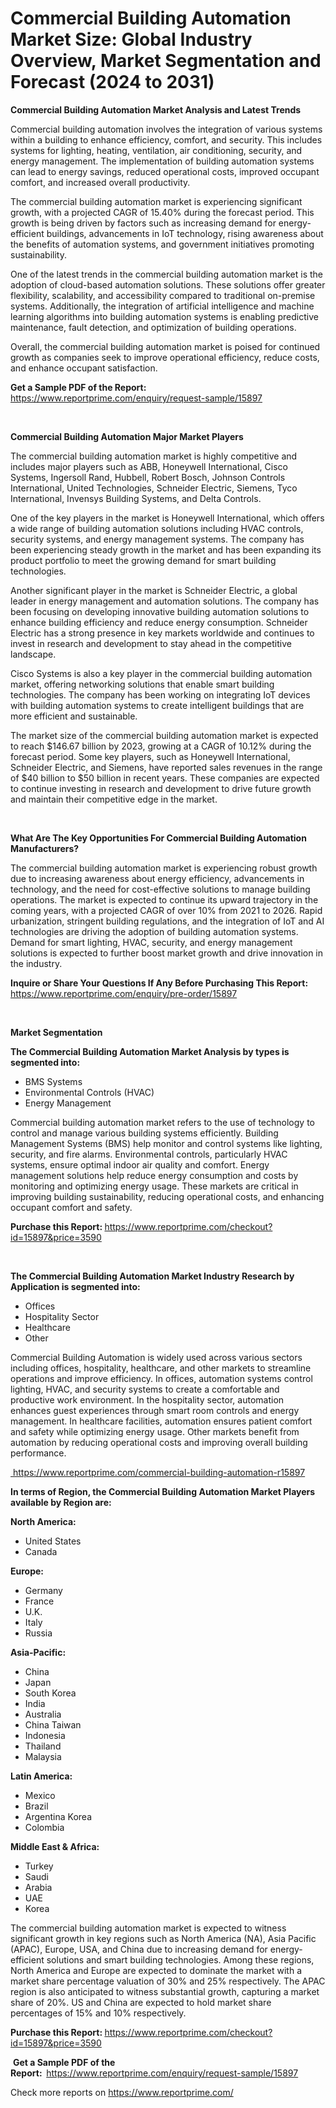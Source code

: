 <p><h1>Commercial Building Automation Market Size: Global Industry Overview, Market Segmentation and Forecast (2024 to 2031)</h1></p><p><strong>Commercial Building Automation Market Analysis and Latest Trends</strong></p>
<p><p>Commercial building automation involves the integration of various systems within a building to enhance efficiency, comfort, and security. This includes systems for lighting, heating, ventilation, air conditioning, security, and energy management. The implementation of building automation systems can lead to energy savings, reduced operational costs, improved occupant comfort, and increased overall productivity.</p><p>The commercial building automation market is experiencing significant growth, with a projected CAGR of 15.40% during the forecast period. This growth is being driven by factors such as increasing demand for energy-efficient buildings, advancements in IoT technology, rising awareness about the benefits of automation systems, and government initiatives promoting sustainability.</p><p>One of the latest trends in the commercial building automation market is the adoption of cloud-based automation solutions. These solutions offer greater flexibility, scalability, and accessibility compared to traditional on-premise systems. Additionally, the integration of artificial intelligence and machine learning algorithms into building automation systems is enabling predictive maintenance, fault detection, and optimization of building operations.</p><p>Overall, the commercial building automation market is poised for continued growth as companies seek to improve operational efficiency, reduce costs, and enhance occupant satisfaction.</p></p>
<p><strong>Get a Sample PDF of the Report:&nbsp;</strong> <a href="https://www.reportprime.com/enquiry/request-sample/15897">https://www.reportprime.com/enquiry/request-sample/15897</a></p>
<p>&nbsp;</p>
<p><strong>Commercial Building Automation Major Market Players</strong></p>
<p><p>The commercial building automation market is highly competitive and includes major players such as ABB, Honeywell International, Cisco Systems, Ingersoll Rand, Hubbell, Robert Bosch, Johnson Controls International, United Technologies, Schneider Electric, Siemens, Tyco International, Invensys Building Systems, and Delta Controls.</p><p>One of the key players in the market is Honeywell International, which offers a wide range of building automation solutions including HVAC controls, security systems, and energy management systems. The company has been experiencing steady growth in the market and has been expanding its product portfolio to meet the growing demand for smart building technologies.</p><p>Another significant player in the market is Schneider Electric, a global leader in energy management and automation solutions. The company has been focusing on developing innovative building automation solutions to enhance building efficiency and reduce energy consumption. Schneider Electric has a strong presence in key markets worldwide and continues to invest in research and development to stay ahead in the competitive landscape.</p><p>Cisco Systems is also a key player in the commercial building automation market, offering networking solutions that enable smart building technologies. The company has been working on integrating IoT devices with building automation systems to create intelligent buildings that are more efficient and sustainable.</p><p>The market size of the commercial building automation market is expected to reach $146.67 billion by 2023, growing at a CAGR of 10.12% during the forecast period. Some key players, such as Honeywell International, Schneider Electric, and Siemens, have reported sales revenues in the range of $40 billion to $50 billion in recent years. These companies are expected to continue investing in research and development to drive future growth and maintain their competitive edge in the market.</p></p>
<p>&nbsp;</p>
<p><strong>What Are The Key Opportunities For Commercial Building Automation Manufacturers?</strong></p>
<p><p>The commercial building automation market is experiencing robust growth due to increasing awareness about energy efficiency, advancements in technology, and the need for cost-effective solutions to manage building operations. The market is expected to continue its upward trajectory in the coming years, with a projected CAGR of over 10% from 2021 to 2026. Rapid urbanization, stringent building regulations, and the integration of IoT and AI technologies are driving the adoption of building automation systems. Demand for smart lighting, HVAC, security, and energy management solutions is expected to further boost market growth and drive innovation in the industry.</p></p>
<p><strong>Inquire or Share Your Questions If Any Before Purchasing This Report:</strong> <a href="https://www.reportprime.com/enquiry/pre-order/15897">https://www.reportprime.com/enquiry/pre-order/15897</a></p>
<p>&nbsp;</p>
<p><strong>Market Segmentation</strong></p>
<p><strong>The Commercial Building Automation Market Analysis by types is segmented into:</strong></p>
<p><ul><li>BMS Systems</li><li>Environmental Controls (HVAC)</li><li>Energy Management</li></ul></p>
<p><p>Commercial building automation market refers to the use of technology to control and manage various building systems efficiently. Building Management Systems (BMS) help monitor and control systems like lighting, security, and fire alarms. Environmental controls, particularly HVAC systems, ensure optimal indoor air quality and comfort. Energy management solutions help reduce energy consumption and costs by monitoring and optimizing energy usage. These markets are critical in improving building sustainability, reducing operational costs, and enhancing occupant comfort and safety.</p></p>
<p><strong>Purchase this Report:&nbsp;</strong><a href="https://www.reportprime.com/checkout?id=15897&price=3590">https://www.reportprime.com/checkout?id=15897&price=3590</a></p>
<p>&nbsp;</p>
<p><strong>The Commercial Building Automation Market Industry Research by Application is segmented into:</strong></p>
<p><ul><li>Offices</li><li>Hospitality Sector</li><li>Healthcare</li><li>Other</li></ul></p>
<p><p>Commercial Building Automation is widely used across various sectors including offices, hospitality, healthcare, and other markets to streamline operations and improve efficiency. In offices, automation systems control lighting, HVAC, and security systems to create a comfortable and productive work environment. In the hospitality sector, automation enhances guest experiences through smart room controls and energy management. In healthcare facilities, automation ensures patient comfort and safety while optimizing energy usage. Other markets benefit from automation by reducing operational costs and improving overall building performance.</p></p>
<p><a href="https://www.reportprime.com/commercial-building-automation-r15897">&nbsp;https://www.reportprime.com/commercial-building-automation-r15897</a></p>
<p><strong>In terms of Region, the Commercial Building Automation Market Players available by Region are:</strong></p>
<p>
    <p> <strong> North America: </strong>
        <ul>
            <li>United States</li>
            <li>Canada</li>
        </ul>
        </p> 
    <p> <strong> Europe: </strong>
        <ul>
            <li>Germany</li>
            <li>France</li>
            <li>U.K.</li>
            <li>Italy</li>
            <li>Russia</li>
        </ul>
        </p> 
    <p> <strong> Asia-Pacific: </strong>
        <ul>
            <li>China</li>
            <li>Japan</li>
            <li>South Korea</li>
            <li>India</li>
            <li>Australia</li>
            <li>China Taiwan</li>
            <li>Indonesia</li>
            <li>Thailand</li>
            <li>Malaysia</li>
        </ul>
        </p> 
    <p> <strong> Latin America: </strong>
        <ul>
            <li>Mexico</li>
            <li>Brazil</li>
            <li>Argentina Korea</li>
            <li>Colombia</li>
        </ul>
        </p> 
    <p> <strong> Middle East & Africa: </strong>
        <ul>
            <li>Turkey</li>
            <li>Saudi</li>
            <li>Arabia</li>
            <li>UAE</li>
            <li>Korea</li>
        </ul>
    </p>
    </p>
<p><p>The commercial building automation market is expected to witness significant growth in key regions such as North America (NA), Asia Pacific (APAC), Europe, USA, and China due to increasing demand for energy-efficient solutions and smart building technologies. Among these regions, North America and Europe are expected to dominate the market with a market share percentage valuation of 30% and 25% respectively. The APAC region is also anticipated to witness substantial growth, capturing a market share of 20%. US and China are expected to hold market share percentages of 15% and 10% respectively.</p></p>
<p><strong>Purchase this Report: </strong><a href="https://www.reportprime.com/checkout?id=15897&price=3590">https://www.reportprime.com/checkout?id=15897&price=3590</a></p>
<p>&nbsp;<strong>Get a Sample PDF of the Report:&nbsp;&nbsp;</strong><a href="https://www.reportprime.com/enquiry/request-sample/15897">https://www.reportprime.com/enquiry/request-sample/15897</a></p>
<p><strong></strong></p>
<p>Check more reports on <a href="https://www.reportprime.com/">https://www.reportprime.com/</a></p>
